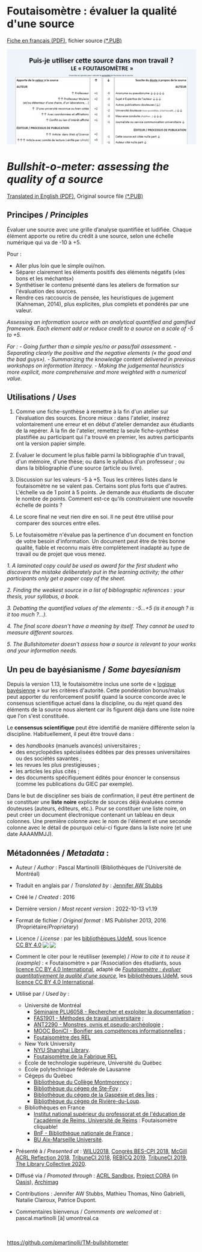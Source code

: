 # Foutaisomètre : évaluer la qualité d'une source

[Fiche en français (PDF)](https://github.com/pmartinolli/TM-bullshitometer/blob/master/files/foutaisometre-v.1.19.fr.pdf), fichier source [(*.PUB)](https://github.com/pmartinolli/TM-bullshitometer/tree/master/files)

[![Foutaisomètre snapshot](https://github.com/pmartinolli/TM-bullshitometer/blob/master/files/foutaisometre-snapshot.png)](https://github.com/pmartinolli/TM-bullshitometer/blob/master/files/foutaisometre-v.1.19.fr.pdf)

# *Bullshit-o-meter: assessing the quality of a source* 

[Translated in English (PDF)](https://github.com/pmartinolli/TM-bullshitometer/blob/master/files/bs-meter-v.1.16.en.pdf),  Original source file [(*.PUB)](https://github.com/pmartinolli/TM-bullshitometer/tree/master/files)

## Principes / *Principles*

Évaluer une source avec une grille d’analyse quantifiée et ludifiée. Chaque élément apporte ou retire du crédit à une source, selon une échelle numérique qui va de -10 à +5.

Pour :

- Aller plus loin que le simple oui/non.
- Séparer clairement les éléments positifs des éléments négatifs («les bons et les méchants»)
- Synthétiser le contenu présenté dans les ateliers de formation sur l'évaluation des sources.
- Rendre ces raccourcis de pensée, les heuristiques de jugement (Kahneman, 2014), plus explicites, plus complets et pondérés par une valeur.

*Assessing an information source with an analytical quantified and gamified framework. Each element add or reduce credit to a source on a scale of -5 to +5.*

*For :*
*- Going further than a simple yes/no or pass/fail assessment.*
*- Separating clearly the positive and the negative elements (« the good and the bad guys»).*
*- Summarizing the knowledge content delivered in previous workshops on information literacy.*
*- Making the judgemental heuristics more explicit, more comprehensive and more weighted with a numerical value.*

## Utilisations / *Uses*

1. Comme une fiche-synthèse à remettre à la fin d'un atelier sur l'évaluation des sources. Encore mieux : dans l'atelier, insérez volontairement une erreur et en début d'atelier demandez aux étudiants de la repérer. À la fin de l'atelier, remettez la seule fiche-synthèse plastifiée au participant qui l'a trouvé en premier, les autres participants ont la version papier simple.

2. Évaluer le document le plus faible parmi la bibliographie d'un travail, d'un mémoire, d'une thèse; ou dans le syllabus d'un professeur ; ou dans la bibliographie d'une source (article ou livre).

3. Discussion sur les valeurs -5  à +5. Tous les critères listés dans le foutaisomètre ne se valent pas. Certains sont plus forts que d'autres. L'échelle va de 1 point à 5 points. Je demande aux étudiants de discuter le nombre de points. Comment est-ce qu'ils construiraient une nouvelle échelle de points ?

4. Le score final ne veut rien dire en soi. Il ne peut être utilisé pour comparer des sources entre elles. 

5. Le foutaisomètre n'évalue pas la pertinence d'un document en fonction de votre besoin d'information. Un document peut être de très bonne qualité, fiable et reconnu mais être complètement inadapté au type de travail ou de projet que vous menez.

*1. A laminated copy could be used as award for the first student who discovers the mistake deliberately put in the learning activity; the other participants only get a paper copy of the sheet.*

*2. Finding the weakest source in a list of bibliographic references : your thesis, your syllabus, a book.*

*3. Debatting the quantified values of the elements : -5...+5 (is it enough ? is it too much ?...).*

*4. The final score doesn't have a meaning by itself. They cannot be used to measure different sources.*

*5. The Bullshitometer doesn't assess how a source is relevant to your works and your information needs.*

## Un peu de bayésianisme / *Some bayesianism*

Depuis la version 1.13, le foutaisomètre inclus une sorte de « [logique bayésienne](https://fr.wikipedia.org/wiki/Inf%C3%A9rence_bay%C3%A9sienne) » sur les critères d'autorité. Cette pondération bonus/malus peut apporter du renforcement positif quand la source concorde avec le consensus scientifique actuel dans la discipline, ou du rejet quand des éléments de la source nous alertent car ils figurent déjà dans une liste noire que l'on s'est constituée. 

Le **consensus scientifique** peut être identifié de manière différente selon la discipline. Habituellement, il peut être trouvé dans :
- des *handbooks* (manuels avancés) universitaires ;
- des encyclopédies spécialisées éditées par des presses universitaires ou des sociétés savantes ;
- les revues les plus prestigieuses ;
- les articles les plus cités ;
- des documents spécifiquement édités pour énoncer le consensus (comme les publications du GIEC par exemple).

Dans le but de discipliner ses biais de confirmation, il peut être pertinent de se constituer une **liste noire** explicite de sources déjà évaluées comme douteuses (auteurs, éditeurs, etc.). Pour se constituer une liste noire, on peut créer un document électronique contenant un tableau en deux colonnes. Une première colonne avec le nom de l'élément et une seconde colonne avec le détail de pourquoi celui-ci figure dans la liste noire (et une date AAAAMMJJ).


## Métadonnées / *Metadata* :

* Auteur / *Author* : Pascal Martinolli (Bibliothèques de l'Université de Montréal)

* Traduit en anglais par / *Translated by* : [Jennifer AW Stubbs](https://github.com/jas58)

* Créé le / *Created* : 2016

* Dernière version / *Most recent version* : 2022-10-13 v1.19

* Format de fichier / *Original format* : MS Publisher 2013, 2016 (Propriétaire/*Proprietary*)

* Licence / *License* : par les <a href="https://bib.umontreal.ca/">bibliothèques UdeM</a>, sous licence <a href="http://creativecommons.org/licenses/by/4.0/?ref=chooser-v1" target="_blank" rel="license noopener noreferrer" style="display:inline-block;">CC BY 4.0<img style="height:22px!important;margin-left:3px;vertical-align:text-bottom;" src="https://mirrors.creativecommons.org/presskit/icons/cc.svg?ref=chooser-v1"><img style="height:22px!important;margin-left:3px;vertical-align:text-bottom;" src="https://mirrors.creativecommons.org/presskit/icons/by.svg?ref=chooser-v1"></a>

* Comment le citer pour le réutiliser (exemple) / *How to cite it to reuse it (example)* : « Foutaisomètre » par l’Association des étudiants, sous [licence CC BY 4.0 International](http://creativecommons.org/licenses/by/4.0/?ref=chooser-v1), adapté de [*Foutaisomètre : évaluer quantitativement la qualité d'une source*](https://github.com/pmartinolli/TM-bullshitometer), les <a href="https://bib.umontreal.ca/">bibliothèques UdeM</a>, sous [licence CC BY 4.0 International](http://creativecommons.org/licenses/by/4.0/?ref=chooser-v1).

* Utilisé par / *Used by* : 
   * Université de Montréal
      * [Séminaire PLU6058 - Rechercher et exploiter la documentation](https://bib.umontreal.ca/multidisciplinaire/plu6058) ; 
      * [FAS1901 - Méthodes de travail universitaire](https://admission.umontreal.ca/cours-et-horaires/cours/fas-1901/) ;
      * [ANT2290 - Monstres, ovnis et pseudo-archéologie](https://anthropo.umontreal.ca/public/FAS/anthropologie/Documents/1-Programmes-cours/plan_cours_ANT2290_H20-JRS.pdf) ; 
      * [MOOC BoniCI - Bonifier ses compétences informationnelles](https://github.com/pmartinolli/BoniCI) ; 
      * [Foutaisomètre des REL](https://fabriquerel.org/wp-content/uploads/2020/05/foutaisometre-REL-fabriqueREL.pdf)
   * New York University
      * [NYU Shanghai Library](https://shanghai.nyu.edu/academics/library).
      * [Foutaisomètre de la Fabrique REL](https://eduq.info/xmlui/handle/11515/37913)
   * École de technologie supérieure, Université du Québec
   * École polytechnique fédérale de Lausanne 
   * Cégeps du Québec
     * [Bibliothèque du Collège Montmorency](https://www.cmontmorency.qc.ca/etudiants/services-aux-etudiants/bibliotheque/) ; 
     * [Bibliothèque du cégep de Ste-Foy](https://biblio.cegep-ste-foy.qc.ca/fileadmin/documents/bibliotheque/grille_evaluation_information_20200115.pdf) ; 
     * [Bibliothèque du cégep de la Gaspésie et des Îles](http://www.cegepgim.ca/biblio/gaspe) ;
     * [Bibliothèque du cégep de Rivière-du-Loup](https://www.cegeprdl.ca/grand-public/bibliotheque/aide-a-la-recherche/). 
   * Bibliothèques en France
     * [Institut national supérieur du professorat et de l'éducation de l'académie de Reims, Université de Reims](http://deontologeek.fr/foutaisometre/foutaisometre.html) : Foutaisomètre cliquable!
     * [BnF - Bibliothèque nationale de France](https://www.archimag.com/bibliotheque-edition/2019/08/27/franck-hurinville-bnf-bibliothecaires-documentalistes-desinformation) ;
     * [BU Aix-Marseille Université](https://bu.univ-amu.libguides.com/infox).

  

* Présenté à / *Presented at* : [WILU2018](http://hdl.handle.net/1866/20641), [Congrès BES-CPI 2018]( http://hdl.handle.net/1866/21087), [McGill ACRL Reflection 2018](https://zotrpg.blogspot.com/2018/11/trpg-elements-to-enhance-student.html), [TribuneCI 2018](https://tribuneci.wordpress.com/2018/05/30/collaborer-avec-le-professeur-pour-levaluation-des-sources-les-criteres-dautorite/), [REBICQ 2019](http://hdl.handle.net/1866/22188), [TribuneCI 2019](https://tribuneci.wordpress.com/2019/05/09/linformation-a-une-valeur/), [The Library Collective 2020](https://www.thelibrarycollective.org/).

* Diffusé via / *Promoted through* : [ACRL Sandbox](http://sandbox.acrl.org/users/pascalou), [Project CORA](https://www.projectcora.org/users/pascalmartinolliumontrealca) (in [Oasis](https://oasis.geneseo.edu/basic_search.php?search_query=foutaisom%C3%A8tre)), [Archimag](https://www.archimag.com/bibliotheque-edition/2019/08/27/franck-hurinville-bnf-bibliothecaires-documentalistes-desinformation)

* Contributions : Jennifer AW Stubbs, Mathieu Thomas, Nino Gabrielli, Natalie Clairoux, Patrice Dupont.

* Commentaires bienvenus / *Commments are welcomed at* : pascal.martinolli [à] umontreal.ca

\
\
https://github.com/pmartinolli/TM-bullshitometer
